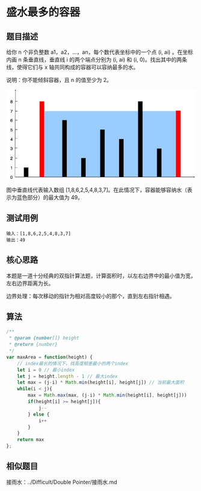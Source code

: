 # 盛水最多的容器

## 题目描述

给你 n 个非负整数 a1，a2，...，an，每个数代表坐标中的一个点 (i, ai) 。在坐标内画 n 条垂直线，垂直线 i 的两个端点分别为 (i, ai) 和 (i, 0)。找出其中的两条线，使得它们与 x 轴共同构成的容器可以容纳最多的水。

说明：你不能倾斜容器，且 n 的值至少为 2。

![题目图示](https://github.com/Lhasa23/my-image-repo/blob/master/%E7%9B%9B%E6%B0%B4%E6%9C%80%E5%A4%9A%E7%9A%84%E5%AE%B9%E5%99%A8.jpg "盛水最多的容器")

图中垂直线代表输入数组 \[1,8,6,2,5,4,8,3,7]。在此情况下，容器能够容纳水（表示为蓝色部分）的最大值为 49。

## 测试用例

```text
输入：[1,8,6,2,5,4,8,3,7]
输出：49
```

## 核心思路

本题是一道十分经典的双指针算法题，计算面积时，以左右边界中的最小值为宽，左右边界距离为长。

边界处理：每次移动的指针为相对高度较小的那个，直到左右指针相遇。

## 算法

```js
/**
 * @param {number[]} height
 * @return {number}
 */
var maxArea = function(height) {
    // index最长的情况下，找高度相差最小的两个index
    let i = 0 // 最小index
    let j = height.length - 1 // 最大index
    let max = (j-i) * Math.min(height[i], height[j]) // 当前最大面积
    while(i < j){
        max = Math.max(max, (j-i) * Math.min(height[i], height[j]))
        if(height[i] >= height[j]){
            j--
        } else {
            i++
        }
    }
    return max
};
```

## 相似题目

接雨水：../Difficult/Double Pointer/接雨水.md
